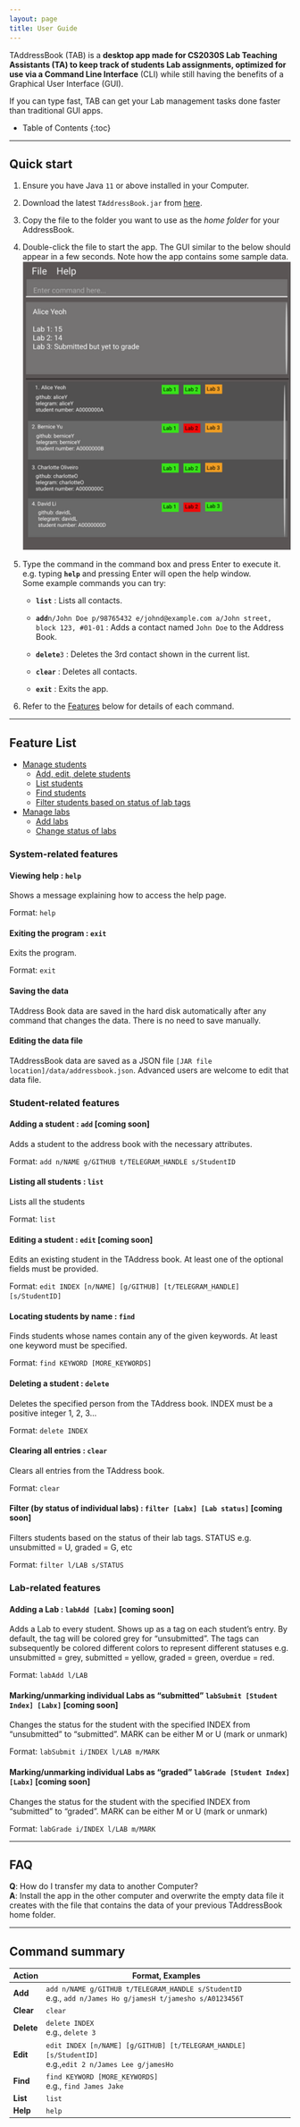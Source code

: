 ```yaml
---
layout: page
title: User Guide
---
```


TAddressBook (TAB) is a **desktop app made for CS2030S Lab Teaching Assistants (TA) to keep track of students Lab assignments, optimized for use via a Command Line Interface** (CLI) while still having the benefits of a Graphical User Interface (GUI).

If you can type fast, TAB can get your Lab management tasks done faster than traditional GUI apps.

* Table of Contents
{:toc}

--------------------------------------------------------------------------------------------------------------------

## Quick start

1. Ensure you have Java `11` or above installed in your Computer.

1. Download the latest `TAddressBook.jar` from [here](https://github.com/AY2122S2-CS2103-F10-1/tp/releases).

1. Copy the file to the folder you want to use as the _home folder_ for your AddressBook.

1. Double-click the file to start the app. The GUI similar to the below should appear in a few seconds. Note how the app contains some sample data.<br>
   ![Ui](images/Ui.png)

1. Type the command in the command box and press Enter to execute it. e.g. typing **`help`** and pressing Enter will open the help window.<br>
   Some example commands you can try:

   * **`list`** : Lists all contacts.

   * **`add`**`n/John Doe p/98765432 e/johnd@example.com a/John street, block 123, #01-01` : Adds a contact named `John Doe` to the Address Book.

   * **`delete`**`3` : Deletes the 3rd contact shown in the current list.

   * **`clear`** : Deletes all contacts.

   * **`exit`** : Exits the app.

1. Refer to the [Features](#feature-list) below for details of each command.

--------------------------------------------------------------------------------------------------------------------
## Feature List
- [Manage students](#student-related-features)
    - [Add, edit, delete students](#adding-a-student--add-coming-soon)
    - [List students](#listing-all-students--list)
    - [Find students](#locating-students-by-name--find)
    - [Filter students based on status of lab tags](#filter-by-status-of-individual-labs--filter-labx-lab-status-coming-soon)
- [Manage labs](#lab-related-features)
    - [Add labs](#adding-a-lab--labadd-labx-coming-soon)
    - [Change status of labs](#markingunmarking-individual-labs-as-graded-labgrade-student-index-labx-coming-soon)

### System-related features

#### Viewing help : `help`
Shows a message explaining how to access the help page.

Format: `help`

#### Exiting the program : `exit`
Exits the program.

Format: `exit`

#### Saving the data
TAddress Book data are saved in the hard disk automatically after any command that changes the data. There is no need to save manually.

#### Editing the data file
TAddressBook data are saved as a JSON file `[JAR file location]/data/addressbook.json`. Advanced users are welcome to edit that data file.

### Student-related features

#### Adding a student : `add` [coming soon]
Adds a student to the address book with the necessary attributes.

Format: `add n/NAME g/GITHUB t/TELEGRAM_HANDLE s/StudentID`

#### Listing all students : `list`
Lists all the students

Format: `list`

#### Editing a student : `edit` [coming soon]
Edits an existing student in the TAddress book. At least one of the optional fields must be provided.

Format: `edit INDEX [n/NAME] [g/GITHUB] [t/TELEGRAM_HANDLE] [s/StudentID]`

#### Locating students by name : `find`
Finds students whose names contain any of the given keywords. At least one keyword must be specified.

Format: `find KEYWORD [MORE_KEYWORDS]`

#### Deleting a student : `delete`
Deletes the specified person from the TAddress book. INDEX must be a positive integer 1, 2, 3...

Format: `delete INDEX`

#### Clearing all entries : `clear`
Clears all entries from the TAddress book.

Format: `clear`

#### Filter (by status of individual labs) : `filter [Labx] [Lab status]` [coming soon]
Filters students based on the status of their lab tags. STATUS e.g. unsubmitted = U, graded = G, etc

Format: `filter l/LAB s/STATUS`

### Lab-related features

#### Adding a Lab : `labAdd [Labx]` [coming soon]
Adds a Lab to every student. Shows up as a tag on each student’s entry.
By default, the tag will be colored grey for “unsubmitted”. The tags can subsequently be colored different colors to represent different statuses e.g. unsubmitted = grey, submitted = yellow, graded = green, overdue = red.

Format: `labAdd l/LAB`

#### Marking/unmarking individual Labs as “submitted” `labSubmit [Student Index] [Labx]` [coming soon]
Changes the status for the student with the specified INDEX from “unsubmitted” to “submitted”.  MARK can be either M or U (mark or unmark)

Format: `labSubmit i/INDEX l/LAB m/MARK`

#### Marking/unmarking individual Labs as “graded” `labGrade [Student Index] [Labx]` [coming soon]
Changes the status for the student with the specified INDEX from “submitted” to “graded”.
MARK can be either M or U (mark or unmark)

Format: `labGrade i/INDEX l/LAB m/MARK`

--------------------------------------------------------------------------------------------------------------------
## FAQ

**Q**: How do I transfer my data to another Computer?<br>
**A**: Install the app in the other computer and overwrite the empty data file it creates with the file that contains the data of your previous TAddressBook home folder.

--------------------------------------------------------------------------------------------------------------------

## Command summary

Action | Format, Examples
--------|------------------
**Add** | `add n/NAME g/GITHUB t/TELEGRAM_HANDLE s/StudentID` <br> e.g., `add n/James Ho g/jamesH t/jamesho s/A0123456T`
**Clear** | `clear`
**Delete** | `delete INDEX`<br> e.g., `delete 3`
**Edit** | `edit INDEX [n/NAME] [g/GITHUB] [t/TELEGRAM_HANDLE] [s/StudentID]`<br> e.g.,`edit 2 n/James Lee g/jamesHo`
**Find** | `find KEYWORD [MORE_KEYWORDS]`<br> e.g., `find James Jake`
**List** | `list`
**Help** | `help`
